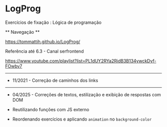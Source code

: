 # LogProg
Exercícios de fixação : Lógica de programação

** Navegação **

https://tommattih.github.io/LogProg/

Referência até 6.3 - Canal serfrontend

https://www.youtube.com/playlist?list=PL1dUY2RYa2RidB3B134ywckDyf-FOwbv7 

---

- 11/2021 - Correção de caminhos dos links

---

- 04/2025 - Correções de textos, estilização e exibição de respostas com DOM

- Reutilizando funções com JS externo
- Reordenando exercícios e aplicando `animation` no  `background-color`